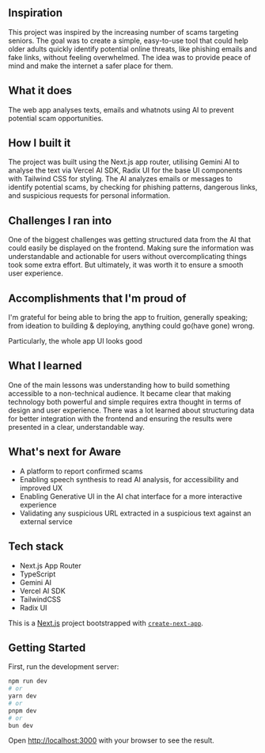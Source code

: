 ## Inspiration

This project was inspired by the increasing number of scams targeting seniors. The goal was to create a simple, easy-to-use tool that could help older adults quickly identify potential online threats, like phishing emails and fake links, without feeling overwhelmed. The idea was to provide peace of mind and make the internet a safer place for them.

## What it does

The web app analyses texts, emails and whatnots using AI to prevent potential scam opportunities.

## How I built it

The project was built using the Next.js app router, utilising Gemini AI to analyse the text via Vercel AI SDK, Radix UI for the base UI components with Tailwind CSS for styling. The AI analyzes emails or messages to identify potential scams, by checking for phishing patterns, dangerous links, and suspicious requests for personal information.

## Challenges I ran into

One of the biggest challenges was getting structured data from the AI that could easily be displayed on the frontend. Making sure the information was understandable and actionable for users without overcomplicating things took some extra effort. But ultimately, it was worth it to ensure a smooth user experience.

## Accomplishments that I'm proud of

I'm grateful for being able to bring the app to fruition, generally speaking; from ideation to building & deploying, anything could go(have gone) wrong.

Particularly, the whole app UI looks good

## What I learned

One of the main lessons was understanding how to build something accessible to a non-technical audience. It became clear that making technology both powerful and simple requires extra thought in terms of design and user experience. There was a lot learned about structuring data for better integration with the frontend and ensuring the results were presented in a clear, understandable way.

## What's next for Aware

- A platform to report confirmed scams
- Enabling speech synthesis to read AI analysis, for accessibility and improved UX
- Enabling Generative UI in the AI chat interface for a more interactive experience
- Validating any suspicious URL extracted in a suspicious text against an external service

## Tech stack

- Next.js App Router
- TypeScript
- Gemini AI
- Vercel AI SDK
- TailwindCSS
- Radix UI

This is a [Next.js](https://nextjs.org) project bootstrapped with [`create-next-app`](https://nextjs.org/docs/app/api-reference/cli/create-next-app).

## Getting Started

First, run the development server:

```bash
npm run dev
# or
yarn dev
# or
pnpm dev
# or
bun dev
```

Open [http://localhost:3000](http://localhost:3000) with your browser to see the result.
